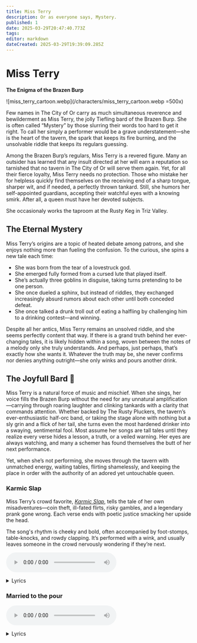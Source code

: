 ```yaml
---
title: Miss Terry
description: Or as everyone says, Mystery.
published: 1
date: 2025-03-29T20:47:40.773Z
tags: 
editor: markdown
dateCreated: 2025-03-29T19:39:09.285Z
---
```


# Miss Terry
**The Enigma of the Brazen Burp**

![miss_terry_cartoon.webp](/characters/miss_terry_cartoon.webp =500x)

Few names in The City of Or carry as much simultaneous reverence and bewilderment as Miss Terry, the jolly Tiefling bard of the Brazen Burp. She is often called “Mystery” by those slurring their words too hard to get it right. To call her simply a performer would be a grave understatement—she is the heart of the tavern, the spark that keeps its fire burning, and the unsolvable riddle that keeps its regulars guessing.

Among the Brazen Burp’s regulars, Miss Terry is a revered figure. Many an outsider has learned that any insult directed at her will earn  a reputation so tarnished that no tavern in The City of Or will serve them again. Yet, for all their fierce loyalty, Miss Terry needs no protection. Those who mistake her for helpless quickly find themselves on the receiving end of a sharp tongue, sharper wit, and if needed, a perfectly thrown tankard. Still, she humors her self-appointed guardians, accepting their watchful eyes with a knowing smirk. After all, a queen must have her devoted subjects.

She occasionaly works the taproom at the Rusty Keg in Triz Valley.

## The Eternal Mystery

Miss Terry’s origins are a topic of heated debate among patrons, and she enjoys nothing more than fueling the confusion. To the curious, she spins a new tale each time:
- She was born from the tear of a lovestruck god.
- She emerged fully formed from a cursed lute that played itself.
- She’s actually three goblins in disguise, taking turns pretending to be one person.
- She once dueled a sphinx, but instead of riddles, they exchanged increasingly absurd rumors about each other until both conceded defeat.
- She once talked a drunk troll out of eating a halfling by challenging him to a drinking contest—and winning.

Despite all her antics, Miss Terry remains an unsolved riddle, and she seems perfectly content that way. If there is a grand truth behind her ever-changing tales, it is likely hidden within a song, woven between the notes of a melody only she truly understands. And perhaps, just perhaps, that’s exactly how she wants it. Whatever the truth may be, she never confirms nor denies anything outright—she only winks and pours another drink.


## The Joyfull Bard 🎵 
Miss Terry is a natural force of music and mischief. When she sings, her voice fills the Brazen Burp without the need for any unnatural amplification—carrying through roaring laughter and clinking tankards with a clarity that commands attention. Whether backed by The Rusty Pluckers, the tavern’s ever-enthusiastic half-orc band, or taking the stage alone with nothing but a sly grin and a flick of her tail, she turns even the most hardened drinker into a swaying, sentimental fool. Most assume her songs are tall tales until they realize every verse hides a lesson, a truth, or a veiled warning. Her eyes are always watching, and many a schemer has found themselves the butt of her next performance.

Yet, when she’s not performing, she moves through the tavern with unmatched energy, waiting tables, flirting shamelessly, and keeping the place in order with the authority of an adored yet untouchable queen.

### Karmic Slap

Miss Terry’s crowd favorite, *[Karmic Slap](/i/98)*, tells the tale of her own misadventures—coin theft, ill-fated flirts, risky gambles, and a legendary prank gone wrong. Each verse ends with poetic justice smacking her upside the head.  

The song's rhythm is cheeky and bold, often accompanied by foot-stomps, table-knocks, and rowdy clapping. It’s performed with a wink, and usually leaves someone in the crowd nervously wondering if they’re next.

<audio controls="1" controlslist="noplaybackrate" src="/music/karmic_slap_v2.mp3"></audio>
<details>
	<summary>Lyrics</summary>
[Verse 1]
Oh, gather ye 'round and hear my plight, 
Of folly, fate, and misplaced might! 
I swiped a coin, thought none would see, 
But karma had a slap for me!

[Chorus]
The karmic slap, it comes around,
One swift crack and down ye go!
Think ye sly? Ye’ll kiss the ground,
For justice loves a good back-blow!

[Verse 2]
I wooed a lad with words so sweet, 
Swore my heart would ne’er retreat, 
But just as I leaned in for a kiss, 
His wife's slap said, "No, not like this!"

[Chorus]
Ohhh, the karmic slap, it comes around, 
One swift crack and down ye go!
Think ye sly? Ye’ll kiss the ground,
For justice loves a good back-blow!

[Verse 3]
I wagered all on dice so bold, 
Dreams of silver, dreams of gold! 
But luck it laughed, the dice did sneer, 
Now I owe more than I own, I fear!

[Chorus]
Ohhh, the karmic slap, it comes around,
One swift crack and down ye go!
Think ye sly? Ye’ll kiss the ground,
For justice loves a good back-blow!

[Verse 4]
A trick I played, so sharp, so grand, 
Tied me mate’s boots with cunning hand! 
But as he tripped, he flailed ‘round wide, 
And sent me tumbling on my backside!

[Chorus Variation]
Ohhh, the karmic slap, it comes around, 
One swift crack and down ye go!
And when ye finally hit the ground
You'll meet with justices back-blow!

[Outro]
So raise a glass, heed well this song, 
What ye give shall come along! 
For every prank and every trick, 
Karma’s got a slap that’s quick!

Huzzah!
</details>

### Married to the pour

<audio controls="1" controlslist="noplaybackrate" src="/music/miss_terry-married_to_the_pour.mp3"></audio>
<details>
	<summary>Lyrics</summary>
[Verse 1]
Oh, I work the tables, I pour the ale,
I mop the floors and spin a tale.
But three fine fools came struttin’ in,
With grins as wide as a dragon’s sin.

One was dashing, one was bold,
One had pockets lined with gold.
Each swore they’d steal my heart away,
But I just laughed and made ‘em pay.

[Chorus]
So I poured ‘em a drink and I filled up their glasses,
Let ‘em compete like a trio of asses.
They bickered and bantered and begged me for more,
But I’m only in love with the sound of the pour!

[Verse 2]
First one knelt with a rose in hand,
Called me a goddess, oh so grand.
But I’ve seen romance crash and burn,
Like a wizard who missed his turn.

Second one flexed, so strong and tall,
Said he'd fight a bear to win my call.
I told him, "Dear, that’s quite a feat,
But first, can you clean up this spilled mead?"

[Chorus]
So I poured ‘em a drink and I filled up their glasses,
Let ‘em compete like a trio of asses.
They bickered and bantered and begged me for more,
But I’m only in love with the sound of the pour!

[Verse 3]
Third one winked, all sly and smooth,
Said he’d sing me a love-filled tune.
But I write my own, you silly dove,
And my favorite verse is "none above!"

I thought, "Why choose? What a terrible bother!
They flirted with me—let ‘em flirt with each other!"
So I spun them round and set ‘em tight,
And left ‘em dancing through the night!

[Final Chorus]
Now they pour drinks and they toast to my cunning,
Caught in a tangle they never saw coming!
While they sort out their love on the tavern floor,
I’ll stay ever faithful… to my tankards and more!

[Outro]
So raise up your cups, let’s drink and let be,
No love affair beats good company!
For a heart may break, but one thing’s for sure—
I’ll never stray from the call of the pour! 
</details>

